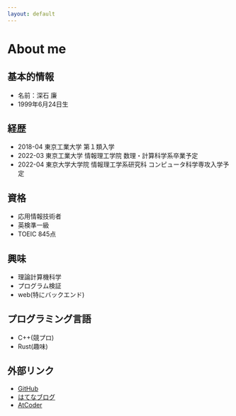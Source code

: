 ```yaml
---
layout: default
---
```


# About me

## 基本的情報
- 名前：深石 廉
- 1999年6月24日生

## 経歴

- 2018-04 東京工業大学 第１類入学
- 2022-03 東京工業大学 情報理工学院 数理・計算科学系卒業予定
- 2022-04 東京大学大学院 情報理工学系研究科 コンピュータ科学専攻入学予定

## 資格
- 応用情報技術者
- 英検準一級
- TOEIC 845点

## 興味
- 理論計算機科学
- プログラム検証
- web(特にバックエンド)

## プログラミング言語
- C++(競プロ)
- Rust(趣味)


## 外部リンク
- [GitHub](https://github.com/jgvt5ti)
- [はてなブログ](https://jgvt5ti.hatenablog.com/)
- [AtCoder](https://atcoder.jp/users/jgvt5ti)